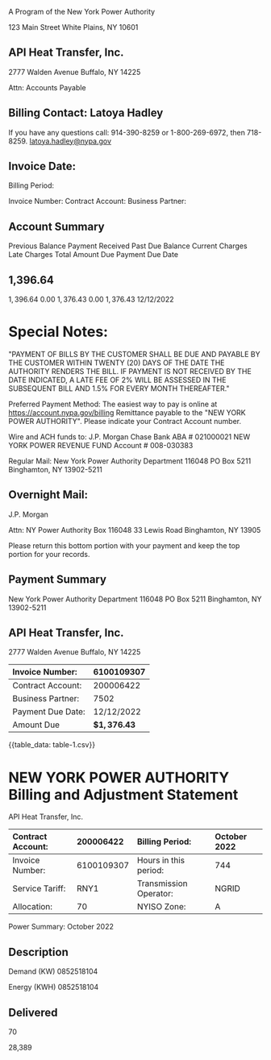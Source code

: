 A Program of the New York Power Authority

123 Main Street
White Plains, NY 10601

## API Heat Transfer, Inc.

2777 Walden Avenue
Buffalo, NY 14225

Attn: Accounts Payable

## Billing Contact: Latoya Hadley

If you have any questions call: 914-390-8259
or 1-800-269-6972, then 718-8259.
latoya.hadley@nypa.gov

## Invoice Date:

Billing Period:

Invoice Number:
Contract Account:
Business Partner:

## Account Summary

Previous Balance
Payment Received
Past Due Balance
Current Charges
Late Charges
Total Amount Due
Payment Due Date

## 1,396.64

$1,396.64$
$0.00$
$1,376.43$
$0.00$
$1,376.43$
12/12/2022

# Special Notes: 

"PAYMENT OF BILLS BY THE CUSTOMER SHALL BE DUE AND PAYABLE BY THE CUSTOMER WITHIN TWENTY (20) DAYS OF THE DATE THE AUTHORITY RENDERS THE BILL. IF PAYMENT IS NOT RECEIVED BY THE DATE INDICATED, A LATE FEE OF 2\% WILL BE ASSESSED IN THE SUBSEQUENT BILL AND 1.5\% FOR EVERY MONTH THEREAFTER."

Preferred Payment Method: The easiest way to pay is online at https://account.nypa.gov/billing Remittance payable to the "NEW YORK POWER AUTHORITY". Please indicate your Contract Account number.

Wire and ACH funds to:
J.P. Morgan Chase Bank ABA \# 021000021 NEW YORK POWER REVENUE FUND Account \# 008-030383

Regular Mail:
New York Power Authority
Department 116048
PO Box 5211
Binghamton, NY 13902-5211

## Overnight Mail:

J.P. Morgan

Attn: NY Power Authority Box 116048
33 Lewis Road
Binghamton, NY 13905

Please return this bottom portion with your payment and keep the top portion for your records.

## Payment Summary

New York Power Authority
Department 116048
PO Box 5211
Binghamton, NY 13902-5211

## API Heat Transfer, Inc.

2777 Walden Avenue
Buffalo, NY 14225

| Invoice Number: | 6100109307 |
| :-- | :-- |
| Contract Account: | 200006422 |
| Business Partner: | 7502 |
| Payment Due Date: | 12/12/2022 |
| Amount Due | $\mathbf{\$ 1 , 3 7 6 . 4 3}$ |

{{table_data: table-1.csv}}

# NEW YORK POWER AUTHORITY <br> Billing and Adjustment Statement 

API Heat Transfer, Inc.

| Contract Account: | 200006422 | Billing Period: | October 2022 |
| :-- | :-- | :-- | :-- |
| Invoice Number: | 6100109307 | Hours in this period: | 744 |
| Service Tariff: | RNY1 | Transmission Operator: | NGRID |
| Allocation: | 70 | NYISO Zone: | A |

Power Summary: October 2022

## Description

Demand (KW)
0852518104

Energy (KWH)
0852518104

## Delivered

70

28,389
